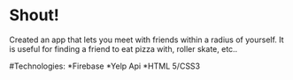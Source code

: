 # Shout!
Created an app that lets you meet with friends within a radius of yourself. It is useful for finding a friend to eat pizza with, roller skate, etc.. 

#Technologies:
*Firebase
*Yelp Api
*HTML 5/CSS3
